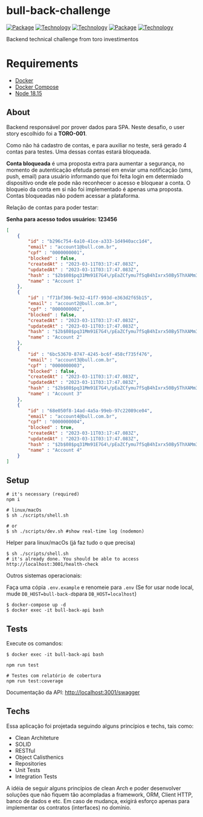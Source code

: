 # bull-back-challenge
[![Package][Express-image]][Express-url]
[![Technology][node-image]][node-url]
[![Technology][typescript-image]][typescript-url]
[![Package][Swagger-image]][Swagger-url]
[![Technology][Docker-image]][Docker-url]


[Express-url]: https://www.npmjs.com/package/Express
[Express-image]: https://img.shields.io/badge/Express-green?style=for-the-badge&logo=Express&logoColor=black

[node-url]: https://nodejs.org/
[node-image]: https://img.shields.io/badge/NodeJS-green?style=for-the-badge&logo=Node.js&logoColor=black

[typescript-url]: https://www.typescriptlang.org
[typescript-image]: https://img.shields.io/badge/Typescript-blue?style=for-the-badge&logo=TypeScript&logoColor=white

[Swagger-url]: https://swagger.io/
[Swagger-image]: https://img.shields.io/badge/Swagger-green?style=for-the-badge&logo=Swagger&logoColor=black

[Docker-url]: https://www.docker.com//
[Docker-image]: https://img.shields.io/badge/Docker-blue?style=for-the-badge&logo=Docker&logoColor=white


Backend technical challenge from toro investimentos

# Requirements
 - [Docker](https://www.docker.com/)
 - [Docker Compose](https://docs.docker.com/compose)
 - [Node 18.15](https://nodejs.org/en/)

## About

Backend responsável por prover dados para SPA. Neste desafio, o user story escolhido foi a **TORO-001**.

Como não há cadastro de contas, e para auxiliar no teste, será gerado 4 contas para testes. Uma dessas contas estará bloqueada.

**Conta bloqueada** é uma proposta extra para aumentar a segurança, no momento de autenticação efetuda pensei em enviar uma notificação (sms, push, email) para usuário informando que foi feita login em determiado dispositivo onde ele pode não reconhecer o acesso e bloquear a conta. O bloqueio da conta em si não foi implementado é apenas uma proposta. Contas bloqueadas não podem acessar a plataforma.


Relação de contas para poder testar:

**Senha para acesso todos usuários: 123456**

```json
[
	{
		"id" : "b296c754-6a10-41ce-a333-1d4940acc1d4",
		"email" : "account1@bull.com.br",
		"cpf" : "0000000001",
		"blocked" : false,
		"createdAt" : "2023-03-11T03:17:47.083Z",
		"updatedAt" : "2023-03-11T03:17:47.083Z",
		"hash" : "$2b$08$pq31Mm91E7G4\/pEaZCfymu7fSqB4hIxrx50By5ThXAMm3wG4DPLju",
		"name" : "Account 1"
	},
	{
		"id" : "f71bf306-9e32-41f7-993d-e363d2f65b15",
		"email" : "account2@bull.com.br",
		"cpf" : "0000000002",
		"blocked" : false,
		"createdAt" : "2023-03-11T03:17:47.083Z",
		"updatedAt" : "2023-03-11T03:17:47.083Z",
		"hash" : "$2b$08$pq31Mm91E7G4\/pEaZCfymu7fSqB4hIxrx50By5ThXAMm3wG4DPLju",
		"name" : "Account 2"
	},
	{
		"id" : "6bc53670-8747-4245-bc6f-458cf735f476",
		"email" : "account3@bull.com.br",
		"cpf" : "0000000003",
		"blocked" : false,
		"createdAt" : "2023-03-11T03:17:47.083Z",
		"updatedAt" : "2023-03-11T03:17:47.083Z",
		"hash" : "$2b$08$pq31Mm91E7G4\/pEaZCfymu7fSqB4hIxrx50By5ThXAMm3wG4DPLju",
		"name" : "Account 3"
	},
	{
		"id" : "68e050f8-14ad-4a5a-99eb-97c22089ce04",
		"email" : "account4@bull.com.br",
		"cpf" : "0000000004",
		"blocked" : true,
		"createdAt" : "2023-03-11T03:17:47.083Z",
		"updatedAt" : "2023-03-11T03:17:47.083Z",
		"hash" : "$2b$08$pq31Mm91E7G4\/pEaZCfymu7fSqB4hIxrx50By5ThXAMm3wG4DPLju",
		"name" : "Account 4"
	}
]

```

## Setup

```shell
# it's necessary (required)
npm i
```

```shell
# linux/macOs
$ sh ./scripts/shell.sh

# or
$ sh ./scripts/dev.sh #show real-time log (nodemon)
```
Helper para linux/macOs (já faz tudo o que precisa)
```shell
$ sh ./scripts/shell.sh
# it's already done. You should be able to access http://localhost:3001/health-check
```

Outros sistemas operacionais:

Faça uma cópia `.env.example` e renomeie para `.env` (Se for usar node local, mude `DB_HOST=bull-back-db`para `DB_HOST=localhost`)
```shell
$ docker-compose up -d
$ docker exec -it bull-back-api bash
```
## Tests

Execute os comandos:

```shell
$ docker exec -it bull-back-api bash

npm run test

# Testes com relatório de cobertura
npm run test:coverage
```

Documentação da API: [http://localhost:3001/swagger](http://localhost:3001/swagger)

## Techs

Essa aplicação foi projetada seguindo alguns princípios e techs, tais como:

- Clean Architeture
- SOLID
- RESTful
- Object Calisthenics
- Repositories
- Unit Tests
- Integration Tests

A idéia de seguir alguns princípios de clean Arch e poder desenvolver soluções que não fiquem tão  acompladas a framework, ORM, Client HTTP, banco de dados e etc. Em caso de mudança, exigirá esforço apenas para implementar os contratos (interfaces) no domínio.


